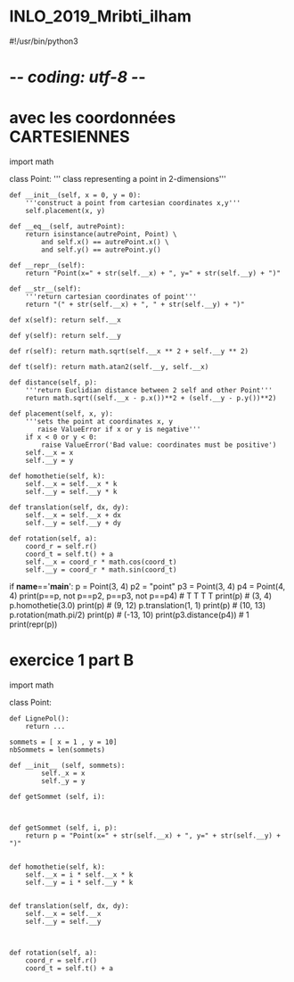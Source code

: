 # INLO_2019_Mribti_ilham

#!/usr/bin/python3
# -*- coding: utf-8 -*-

# avec les coordonnées CARTESIENNES

import math

class Point:
	''' class representing a point in 2-dimensions'''
	
	def __init__(self, x = 0, y = 0):
		'''construct a point from cartesian coordinates x,y'''
		self.placement(x, y)

	def __eq__(self, autrePoint):
		return isinstance(autrePoint, Point) \
			and	self.x() == autrePoint.x() \
			and	self.y() == autrePoint.y()

	def __repr__(self):
		return "Point(x=" + str(self.__x) + ", y=" + str(self.__y) + ")"

	def __str__(self):
		'''return cartesian coordinates of point'''
		return "(" + str(self.__x) + ", " + str(self.__y) + ")"

	def x(self): return self.__x

	def y(self): return self.__y

	def r(self): return math.sqrt(self.__x ** 2 + self.__y ** 2)

	def t(self): return math.atan2(self.__y, self.__x)

	def distance(self, p):
		'''return Euclidian distance between 2 self and other Point'''
		return math.sqrt((self.__x - p.x())**2 + (self.__y - p.y())**2)

	def placement(self, x, y):
		'''sets the point at coordinates x, y
		   raise ValueError if x or y is negative'''
		if x < 0 or y < 0:
			raise ValueError('Bad value: coordinates must be positive')
		self.__x = x
		self.__y = y

	def homothetie(self, k):
		self.__x = self.__x * k
		self.__y = self.__y * k

	def translation(self, dx, dy):
		self.__x = self.__x + dx
		self.__y = self.__y + dy

	def rotation(self, a):
		coord_r = self.r()
		coord_t = self.t() + a
		self.__x = coord_r * math.cos(coord_t)
		self.__y = coord_r * math.sin(coord_t)

if __name__=='__main__':
	p = Point(3, 4)
	p2 = "point"
	p3 = Point(3, 4)
	p4 = Point(4, 4)
	print(p==p, not p==p2, p==p3, not p==p4) # T T T T
	print(p) # (3, 4)
	p.homothetie(3.0)
	print(p) # (9, 12)
	p.translation(1, 1)
	print(p) # (10, 13)
	p.rotation(math.pi/2)
	print(p) # (-13, 10)
	print(p3.distance(p4)) # 1
	print(repr(p))



# exercice 1 part B

import math

class Point:



	def LignePol():
		return ...

	sommets = [ x = 1 , y = 10]
	nbSommets = len(sommets)

	def __init__ (self, sommets):
			self._x = x
			self._y = y

	def getSommet (self, i):
		


	def getSommet (self, i, p):
		return p = "Point(x=" + str(self.__x) + ", y=" + str(self.__y) + ")"


	def homothetie(self, k):
		self.__x = i * self.__x * k
		self.__y = i * self.__y * k


	def translation(self, dx, dy):
		self.__x = self.__x 
		self.__y = self.__y 



	def rotation(self, a):
		coord_r = self.r()
		coord_t = self.t() + a
	
		
